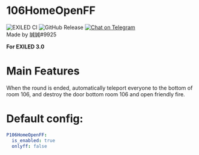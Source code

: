 # 106HomeOpenFF
![EXILED CI](https://github.com/galaxy119/EXILED/workflows/EXILED%20CI/badge.svg?branch=2.0.0)
![GitHub Release](https://img.shields.io/github/release/TW527E/106HomeOpenFF/all.svg?style=flat)
<a href="https://t.me/+lHO7epHtC3NlYTNl">
  <img src="https://img.shields.io/badge/-Chat%20on%20Telegram-blue" alt="Chat on Telegram">
</a><br>
Made by 誠誠#9925

**For EXILED 3.0**

# Main Features
When the round is ended, automatically teleport everyone to the bottom of room 106, and destroy the door bottom room 106 and open friendly fire.

# Default config:
```yaml
P106HomeOpenFF:
  is_enabled: true
  onlyff: false
```
